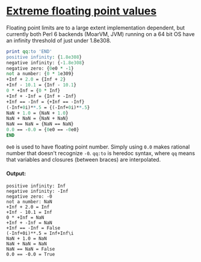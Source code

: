 [1]: https://rosettacode.org/wiki/Extreme_floating_point_values

# [Extreme floating point values][1]

Floating point limits are to a large extent implementation dependent, but currently both Perl 6 backends (MoarVM, JVM) running on a 64 bit OS have an infinity threshold of just under 1.8e308.

```perl
print qq:to 'END'
positive infinity: {1.8e308}
negative infinity: {-1.8e308}
negative zero: {0e0 * -1}
not a number: {0 * 1e309}
+Inf + 2.0 = {Inf + 2}
+Inf - 10.1 = {Inf - 10.1}
0 * +Inf = {0 * Inf}
+Inf + -Inf = {Inf + -Inf}
+Inf == -Inf = {+Inf == -Inf}
(-Inf+0i)**.5 = {(-Inf+0i)**.5}
NaN + 1.0 = {NaN + 1.0}
NaN + NaN = {NaN + NaN}
NaN == NaN = {NaN == NaN}
0.0 == -0.0 = {0e0 == -0e0}
END
```


`0e0` is used to have floating point number.
Simply using `0.0` makes rational number that doesn't recognize `-0`.
`qq:to` is heredoc syntax, where `qq` means
that variables and closures (between braces) are interpolated.


#### Output:
```
positive infinity: Inf
negative infinity: -Inf
negative zero: -0
not a number: NaN
+Inf + 2.0 = Inf
+Inf - 10.1 = Inf
0 * +Inf = NaN
+Inf + -Inf = NaN
+Inf == -Inf = False
(-Inf+0i)**.5 = Inf+Inf\i
NaN + 1.0 = NaN
NaN + NaN = NaN
NaN == NaN = False
0.0 == -0.0 = True
```